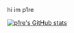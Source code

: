 hi im p1re

[![p1re's GitHub stats](https://github-readme-stats.vercel.app/api?username=p1re)](https://github.com/anuraghazra/github-readme-stats)
